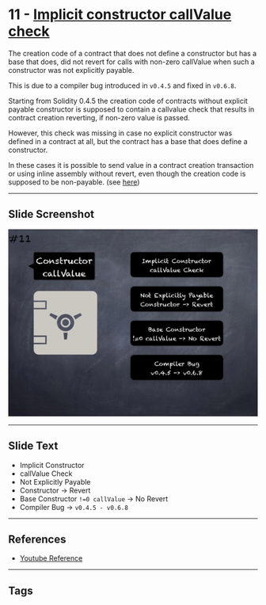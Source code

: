 # 11 - [Implicit constructor callValue check](Implicit%20constructor%20callValue%20check.md)
The creation code of a contract that does not define a constructor but has a base that does, did not revert for calls with non-zero callValue when such a constructor was not explicitly payable. 

This is due to a compiler bug introduced in `v0.4.5` and fixed in `v0.6.8`. 

Starting from Solidity 0.4.5 the creation code of contracts without explicit payable constructor is supposed to contain a callvalue check that results in contract creation reverting, if non-zero value is passed. 

However, this check was missing in case no explicit constructor was defined in a contract at all, but the contract has a base that does define a constructor. 

In these cases it is possible to send value in a contract creation transaction or using inline assembly without revert, even though the creation code is supposed to be non-payable. (see [here](https://docs.soliditylang.org/en/v0.8.9/bugs.html))

___
## Slide Screenshot
![011.png](../../images/4.%20Pitfalls%20and%20Best%20Practices%20101/011.png)
___
## Slide Text
- Implicit Constructor
- callValue Check
- Not Explicitly Payable
- Constructor -> Revert
- Base Constructor `!=0 callValue` -> No Revert
- Compiler Bug -> `v0.4.5 - v0.6.8`
___
## References
- [Youtube Reference](https://youtu.be/OOzyoaYIw2k?t=974)
___
## Tags